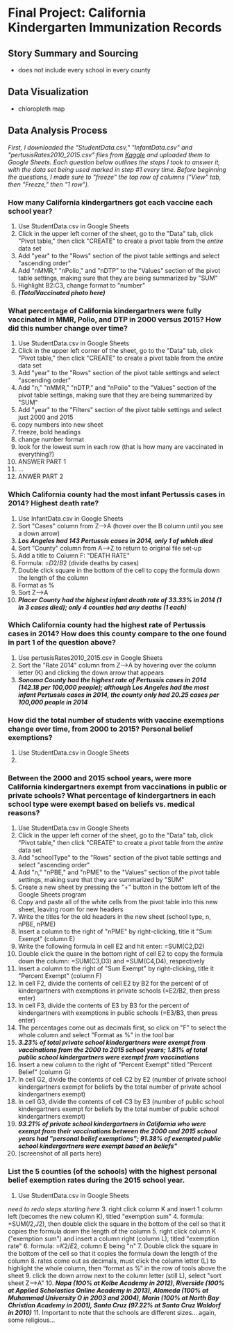 # Final Project: California Kindergarten Immunization Records

## Story Summary and Sourcing
* does not include every school in every county

## Data Visualization 
* chloropleth map

## Data Analysis Process

*First, I downloaded the "StudentData.csv," "InfantData.csv" and "pertusisRates2010_2015.csv" files from [Kaggle](https://www.kaggle.com/broach/california-kindergarten-immunization-rates/version/5?select=StudentData.csv) and uploaded them to Google Sheets. Each question below outlines the steps I took to answer it, with the data set being used marked in step #1 every time. Before beginning the questions, I made sure to "freeze" the top row of columns ("View" tab, then "Freeze," then "1 row").*

### How many California kindergartners got each vaccine each school year?
1. Use StudentData.csv in Google Sheets
2. Click in the upper left corner of the sheet, go to the "Data" tab, click "Pivot table," then click "CREATE" to create a pivot table from the *entire* data set
3. Add "year" to the "Rows" section of the pivot table settings and select "ascending order"
4. Add "nMMR," "nPolio," and "nDTP" to the "Values" section of the pivot table settings, making sure that they are being summarized by "SUM"
6. Highlight B2:C3, change format to "number" 
7. **_(TotalVaccinated photo here)_**

### What percentage of California kindergartners were fully vaccinated in MMR, Polio, and DTP in 2000 versus 2015? How did this number change over time?
1. Use StudentData.csv in Google Sheets
2. Click in the upper left corner of the sheet, go to the "Data" tab, click "Pivot table," then click "CREATE" to create a pivot table from the *entire* data set
3. Add "year" to the "Rows" section of the pivot table settings and select "ascending order"
4. Add "n," "nMMR," "nDTP," and "nPolio" to the "Values" section of the pivot table settings, making sure that they are being summarized by "SUM"
5. Add "year" to the "Filters" section of the pivot table settings and select just 2000 and 2015
6. copy numbers into new sheet
7. freeze, bold headings
8. change number format
9. look for the lowest sum in each row (that is how many are vaccinated in everything?)
10. ANSWER PART 1
11. ...
12. ANWER PART 2

### Which California county had the most infant Pertussis cases in 2014? Highest death rate?
1. Use InfantData.csv in Google Sheets
2. Sort "Cases" column from Z-->A (hover over the B column until you see a down arrow)
3. **_Los Angeles had 143 Pertussis cases in 2014, only 1 of which died_**
4. Sort "County" column from A-->Z to return to original file set-up
5. Add a title to Column F: "DEATH RATE"
6. Formula: =$D$2/$B$2 (divide deaths by cases)
7. Double click square in the bottom of the cell to copy the formula down the length of the column
8. Format as %
9. Sort Z-->A
10. **_Placer County had the highest infant death rate of 33.33% in 2014 (1 in 3 cases died); only 4 counties had any deaths (1 each)_**

### Which California county had the highest rate of Pertussis cases in 2014? How does this county compare to the one found in part 1 of the question above?
1. Use pertusisRates2010_2015.csv in Google Sheets
2. Sort the "Rate 2014" column from Z-->A by hovering over the column letter (K) and clicking the down arrow that appears
3. **_Sonoma County had the highest rate of Pertussis cases in 2014 (142.18 per 100,000 people); although Los Angeles had the most infant Pertussis cases in 2014, the county only had 20.25 cases per 100,000 people in 2014_**

### How did the total number of students with vaccine exemptions change over time, from 2000 to 2015? Personal belief exemptions?
1. Use StudentData.csv in Google Sheets
2. 

### Between the 2000 and 2015 school years, were more California kindergartners exempt from vaccinations in public or private schools? What percentage of kindergartners in each school type were exempt based on beliefs vs. medical reasons?
1. Use StudentData.csv in Google Sheets
2. Click in the upper left corner of the sheet, go to the "Data" tab, click "Pivot table," then click "CREATE" to create a pivot table from the *entire* data set
3. Add "schoolType" to the "Rows" section of the pivot table settings and select "ascending order"
4. Add "n," "nPBE," and "nPME" to the "Values" section of the pivot table settings, making sure that they are summarized by "SUM"
5. Create a new sheet by pressing the "+" button in the bottom left of the Google Sheets program
6. Copy and paste all of the white cells from the pivot table into this new sheet, leaving room for new headers
7. Write the titles for the old headers in the new sheet (school type, n, nPBE, nPME)
8. Insert a column to the right of "nPME" by right-clicking, title it "Sum Exempt" (column E)
9. Write the following formula in cell E2 and hit enter: =SUM(C2,D2)
10. Double click the quare in the bottom right of cell E2 to copy the formula down the column: =SUM(C3,D3) and =SUM(C4,D4), respectively
11. Insert a column to the right of "Sum Exempt" by right-clicking, title it "Percent Exempt" (column F)
12. In cell F2, divide the contents of cell E2 by B2 for the percent of of kindergartners with exemptions in private schools (=E2/B2, then press enter)
13. In cell F3, divide the contents of E3 by B3 for the percent of kindergartners with exemptions in public schools (=E3/B3, then press enter)
14. The percentages come out as decimals first, so click on "F" to select the whole column and select "Format as %" in the tool bar
15. **_3.23% of total private school kindergartners were exempt from vaccinations from the 2000 to 2015 school years; 1.81% of total public school kindergartners were exempt from vaccinations_**
16. Insert a new column to the right of "Percent Exempt" titled "Percent Belief" (column G)
17. In cell G2, divide the contents of cell C2 by E2 (number of private school kindergartners exempt for beliefs by the total number of private school kindergartners exempt)
18. In cell G3, divide the contents of cell C3 by E3 (number of public school kindergartners exempt for beliefs by the total number of public school kindergartners exempt)
19. **_93.21% of private school kindergartners in California who were exempt from their vaccinations between the 2000 and 2015 school years had "personal belief exemptions"; 91.38% of exempted public school kindergartners were exempt based on beliefs"_**
20. (screenshot of all parts here)

### List the 5 counties (of the schools) with the highest personal belief exemption rates during the 2015 school year.
1. Use StudentData.csv in Google Sheets

*need to redo steps starting here*
3. right click column K and insert 1 column left (becomes the new column K), titled "exemption sum"
4. formula: =SUM($I$2,$J$2), then double click the square in the bottom of the cell so that it copies the formula down the length of the column
5. right click column K ("exemption sum") and insert a column right (column L), titled "exemption rate" 
6. formula: =$K$2/$E$2, column E being "n"
7. Double click the square in the bottom of the cell so that it copies the formula down the length of the column
8. rates come out as decimals, must click the column letter (L) to highlight the whole column, then “format as %” in the row of tools above the sheet
9. click the down arrow next to the column letter (still L), select "sort sheet Z-->A"
10. **_Napa (100% at Kolbe Academy in 2012), Riverside (100% at Applied Scholastics Online Academy in 2013), Alameda (100% at Muhammad University O in 2003 and 2004), Marin (100% at North Bay Christian Academy in 2001), Santa Cruz (97.22% at Santa Cruz Waldorf in 2010)_**
11. Important to note that the schools are different sizes... again, some religious...
